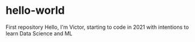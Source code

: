 # hello-world
First repository
Hello, I'm Victor, starting to code in 2021 with intentions to learn Data Science and ML

